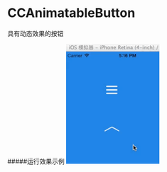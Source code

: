 CCAnimatableButton
==================
具有动态效果的按钮

#####运行效果示例
![](https://raw.githubusercontent.com/cocoa-chen/CCAnimatableButton/master/CCAnimatableButton/CCAnimatableButton/screenshot.gif)
